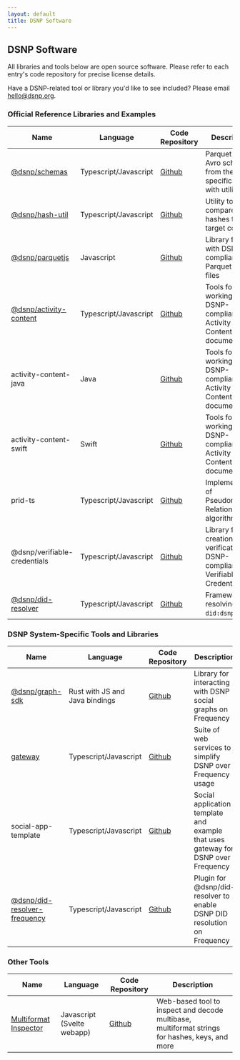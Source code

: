 ```yaml
---
layout: default
title: DSNP Software
---
```

## DSNP Software

All libraries and tools below are open source software.
Please refer to each entry's code repository for precise license details.

Have a DSNP-related tool or library you'd like to see included?
Please email [hello@dsnp.org](mailto:hello@dsnp.org).

### Official Reference Libraries and Examples

| Name | Language | Code Repository | Description |
| --- | --- | --- | --- |
| [@dsnp/schemas](https://www.npmjs.com/package/@dsnp/schemas) | Typescript/Javascript | [Github](https://github.com/LibertyDSNP/dsnp-schemas) | Parquet and Avro schemas from the specification, with utilities |
| [@dsnp/hash-util](https://www.npmjs.com/package/@dsnp/hash-util) | Typescript/Javascript | [Github](https://github.com/LibertyDSNP/dsnp-hash-util) | Utility to compare DSNP hashes to target content |
| [@dsnp/parquetjs](https://www.npmjs.com/package/@dsnp/parquetjs) | Javascript | [Github](https://github.com/LibertyDSNP/parquetjs) | Library for use with DSNP-compliant Parquet batch files |
| [@dsnp/activity-content](https://www.npmjs.com/package/@dsnp/activity-content) | Typescript/Javascript | [Github](https://github.com/LibertyDSNP/activity-content) | Tools for working with DSNP-compliant Activity Content documents |
| activity-content-java | Java | [Github](https://github.com/LibertyDSNP/activity-content-java) | Tools for working with DSNP-compliant Activity Content documents |
| activity-content-swift | Swift | [Github](https://github.com/LibertyDSNP/activity-content-swift) | Tools for working with DSNP-compliant Activity Content documents |
| prid-ts | Typescript/Javascript | [Github](https://github.com/LibertyDSNP/prid-ts) | Implementation of Pseudonymous Relationship Id algorithm |
| @dsnp/verifiable-credentials | Typescript/Javascript | [Github](https://github.com/LibertyDSNP/dsnp-verifiable-credentials) | Library for creation and verification of DSNP-compliant Verifiable Credentials |
| [@dsnp/did-resolver](https://www.npmjs.com/package/@dsnp/did-resolver) | Typescript/Javascript | [Github](https://github.com/LibertyDSNP/dsnp-did-resolver) | Framework for resolving `did:dsnp` URIs |

### DSNP System-Specific Tools and Libraries

| Name | Language | Code Repository | Description |
| --- | --- | --- | --- |
| [@dsnp/graph-sdk](https://www.npmjs.com/package/@dsnp/graph-sdk) | Rust with JS and Java bindings | [Github](https://github.com/ProjectLibertyLabs/graph-sdk) | Library for interacting with DSNP social graphs on Frequency |
| [gateway](https://projectlibertylabs.github.io/gateway) | Typescript/Javascript | [Github](https://github.com/ProjectLibertyLabs/gateway) | Suite of web services to simplify DSNP over Frequency usage |
| social-app-template | Typescript/Javascript | [Github](https://github.com/ProjectLibertyLabs/social-app-template) | Social application template and example that uses gateway for DSNP over Frequency |
| [@dsnp/did-resolver-frequency](https://www.npmjs.com/package/@dsnp/did-resolver-frequency) | Typescript/Javascript | [Github](https://github.com/ProjectLibertyLabs/dsnp-did-resolver-frequency) | Plugin for @dsnp/did-resolver to enable DSNP DID resolution on Frequency |

### Other Tools

| Name | Language | Code Repository | Description |
| --- | --- | --- | --- |
| [Multiformat Inspector](https://libertydsnp.github.io/multiformat-inspector/) | Javascript (Svelte webapp) | [Github](https://github.com/LibertyDSNP/multiformat-inspector) | Web-based tool to inspect and decode multibase, multiformat strings for hashes, keys, and more |

